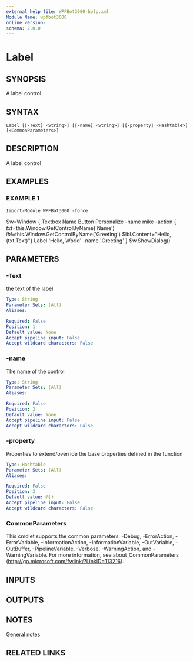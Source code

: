 ```yaml
---
external help file: WPFBot3000-help.xml
Module Name: wpfbot3000
online version:
schema: 2.0.0
---
```


# Label

## SYNOPSIS
A label control

## SYNTAX

```
Label [[-Text] <String>] [[-name] <String>] [[-property] <Hashtable>] [<CommonParameters>]
```

## DESCRIPTION
A label control

## EXAMPLES

### EXAMPLE 1
```
Import-Module WPFBot3000 -force
```

$w=Window {
    Textbox Name
    Button Personalize -name mike -action {
                                 $txt=$this.Window.GetControlByName('Name')
                                 $lbl=$this.Window.GetControlByName('Greeting')
                                 $lbl.Content="Hello, $($txt.Text)"}
    Label 'Hello, World' -name 'Greeting'
}
$w.ShowDialog()

## PARAMETERS

### -Text
the text of the label

```yaml
Type: String
Parameter Sets: (All)
Aliases:

Required: False
Position: 1
Default value: None
Accept pipeline input: False
Accept wildcard characters: False
```

### -name
The name of the control

```yaml
Type: String
Parameter Sets: (All)
Aliases:

Required: False
Position: 2
Default value: None
Accept pipeline input: False
Accept wildcard characters: False
```

### -property
Properties to extend/override the base properties defined in the function

```yaml
Type: Hashtable
Parameter Sets: (All)
Aliases:

Required: False
Position: 3
Default value: @{}
Accept pipeline input: False
Accept wildcard characters: False
```

### CommonParameters
This cmdlet supports the common parameters: -Debug, -ErrorAction, -ErrorVariable, -InformationAction, -InformationVariable, -OutVariable, -OutBuffer, -PipelineVariable, -Verbose, -WarningAction, and -WarningVariable.
For more information, see about_CommonParameters (http://go.microsoft.com/fwlink/?LinkID=113216).

## INPUTS

## OUTPUTS

## NOTES
General notes

## RELATED LINKS

